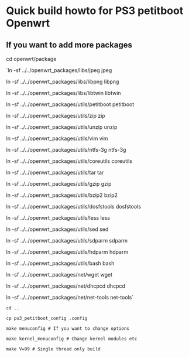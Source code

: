 # Quick build howto for PS3 petitboot Openwrt

## If you want to add more packages

cd openwrt/package

`ln -sf ../../openwrt_packages/libs/jpeg jpeg

ln -sf ../../openwrt_packages/libs/libpng libpng

ln -sf ../../openwrt_packages/libs/libtwin libtwin

ln -sf ../../openwrt_packages/utils/petitboot petitboot

ln -sf ../../openwrt_packages/utils/zip zip

ln -sf ../../openwrt_packages/utils/unzip unzip

ln -sf ../../openwrt_packages/utils/vim vim

ln -sf ../../openwrt_packages/utils/ntfs-3g ntfs-3g

ln -sf ../../openwrt_packages/utils/coreutils coreutils

ln -sf ../../openwrt_packages/utils/tar tar

ln -sf ../../openwrt_packages/utils/gzip gzip

ln -sf ../../openwrt_packages/utils/bzip2 bzip2

ln -sf ../../openwrt_packages/utils/dosfstools dosfstools

ln -sf ../../openwrt_packages/utils/less less

ln -sf ../../openwrt_packages/utils/sed sed

ln -sf ../../openwrt_packages/utils/sdparm sdparm

ln -sf ../../openwrt_packages/utils/hdparm hdparm

ln -sf ../../openwrt_packages/utils/bash bash

ln -sf ../../openwrt_packages/net/wget wget

ln -sf ../../openwrt_packages/net/dhcpcd dhcpcd

ln -sf ../../openwrt_packages/net/net-tools net-tools`

`cd ..`

`cp ps3_petitboot_config .config`

`make menuconfig # If you want to change options`

`make kernel_menuconfig # Change kernel modules etc`

`make V=99 # Single thread only build`
